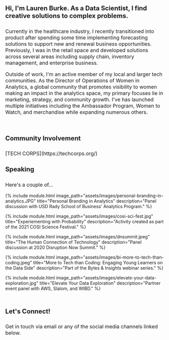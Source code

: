 <h4 style="font-size:20px;">
  Hi, I'm Lauren Burke. As a Data Scientist, I find creative solutions to complex problems.
</h4>
<p style="font-size:16px;">
Currently in the healthcare industry, I recently transitioned into product after spending some time implementing forecasting solutions to support new and renewal business opportunities. Previously, I was in the retail space and developed solutions across several areas including supply chain, inventory management, and enterprise business. 
</p>
<p style="font-size:16px;">
Outside of work, I'm an active member of my local and larger tech communities. 
As the Director of Operations of Women in Analytics, a global community that promotes visibility to women making an impact in the analytics space, my primary focuses lie in marketing, strategy, and community growth. I've has launched multiple initiatives including the Ambassador Program, Women to Watch, and merchandise while expanding numerous others.
</p>
</br>






<h4 style="font-size:20px;">
Community Involvement
</h4>
<p style="font-size:16px;">
[TECH CORPS](https://techcorps.org/)
</p>


<h4 style="font-size:20px;">
Speaking
</h4>
<p style="font-size:16px;">
Here's a couple of...</p>

{% include module.html image_path="assets/images/personal-branding-in-analytics.JPG" title="Personal Branding in Analytics" description="Panel discussion with USD Rady School of Business' Analytics Program." %}

{% include module.html image_path="assets/images/cosi-sci-fest.jpg" title="Experiementing with Probability" description="Activity created as part of the 2021 COSI Science Festival." %}

{% include module.html image_path="assets/images/dnsummit.jpeg" title="The Human Connection of Technology" description="Panel discussion at 2020 Disruption Now Summit." %}

{% include module.html image_path="assets/images/bi-more-to-tech-than-coding.jpeg" title="More to Tech than Coding: Engaging Young Learners on the Data Side" description="Part of the Bytes & Insights webinar series." %}

{% include module.html image_path="assets/images/elevate-your-data-exploration.jpg" title="Elevate Your Data Exploration" description="Partner event panel with AWS, Slalom, and WIBD." %}

<h4 style="font-size:20px;">
  </br>
Let's Connect!
</h4>
<p style="font-size:16px;">
Get in touch via email or any of the social media channels linked below.
</p>
